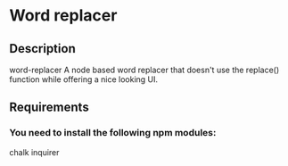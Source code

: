 # Word replacer

## Description
 word-replacer A node based word replacer that doesn't use the replace() function while offering a nice looking UI.

## Requirements
### You need to install the following npm modules:
chalk
inquirer
